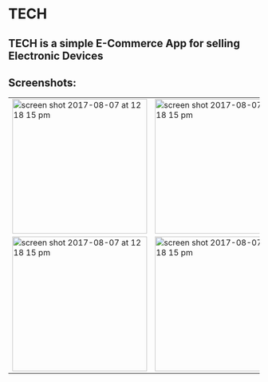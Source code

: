 # TECH

## TECH is a simple E-Commerce App for selling Electronic Devices 

## Screenshots:

|||
|-------------------------|-------------------------|
|<img width="270" alt="screen shot 2017-08-07 at 12 18 15 pm" src="https://github.com/a7med7amed/TECH/assets/120002258/234a013d-dd46-48d2-a0c6-12e1e3931eb9"> |  <img width="270" alt="screen shot 2017-08-07 at 12 18 15 pm" src="https://github.com/a7med7amed/TECH/assets/120002258/dbacb0f6-d0ee-46e8-8b79-609cc2b9ac75">|
|<img width="270" alt="screen shot 2017-08-07 at 12 18 15 pm" src="https://github.com/a7med7amed/TECH/assets/120002258/add4af6a-773f-4b2c-94d8-8f8f98ceef3b">  |  <img width="270" alt="screen shot 2017-08-07 at 12 18 15 pm" src="https://github.com/a7med7amed/TECH/assets/120002258/8188179a-c6cb-4690-8156-6de12e41b6eb">|
